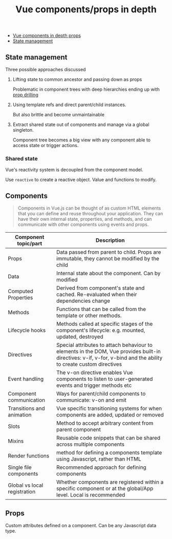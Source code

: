 ﻿---
backlinks:
- title: Learning Vue
  url: /sense/Web-development/learning-vue.html
tags: web-development, javascript, vue
title: Vue components/props in depth
type: note
---
- [Vue components in depth props](https://vue-community.org/js/vue-js-components-in-depth-props.html)
- [State management](https://vuejs.org/guide/scaling-up/state-management.html)

## State management

Three possible approaches discussed

1. Lifting state to common ancestor and passing down as props

    Problematic in component trees with deep hierarchies ending up with [prop drilling](https://vuejs.org/guide/components/provide-inject.html#prop-drilling)

2. Using template refs and direct parent/child instances. 

    But also brittle and become unmaintainable

3. Extract shared state out of components and manage via a global singleton.

    Component tree becomes a big view with any component able to access state or trigger actions.

### Shared state

Vue's reactivity system is decoupled from the component model.

Use `reactive` to create a reactive object. Value and functions to modify.


## Components

> Components in Vue.js can be thought of as custom HTML elements that you can define and reuse throughout your application. They can have their own internal state, properties, and methods, and can communicate with other components using events and props.

| Component topic/part | Description |
| --- | --- |
| Props | Data passed from parent to child. Props are immutable, they cannot be modified by the child |
| Data | Internal state about the component. Can by modified |
| Computed Properties | Derived from component's state and cached. Re-evaluated when their dependencies change |
| Methods | Functions that can be called from the template or other methods.  |
| Lifecycle hooks | Methods called at specific stages of the component's lifecycle: e.g. mounted, updated, destroyed |
| Directives | Special attributes to attach behaviour to elements in the DOM, Vue provides built-in directives: v-if, v-for, v-bind and the ability to create custom directives |
| Event handling | The v-on directive enables Vue components to listen to user-generated events and trigger methods etc |
| Component communication | Ways for parent/child components to communicate: v-on and emit |
| Transitions and animation | Vue specific transitioning systems for when components are added, updated or removed |
| Slots | Method to accept arbitrary content from parent component |
| Mixins | Reusable code snippets that can be shared across multiple components|
| Render functions | method for defining a components template using Javascript, rather than HTML |
| Single file components | Recommended approach for defining components |
| Global vs local registration | Whether components are registered within a specific component or at the global/App level. Local is recommended |

## Props

Custom attributes defined on a component. Can be any Javascript data type.